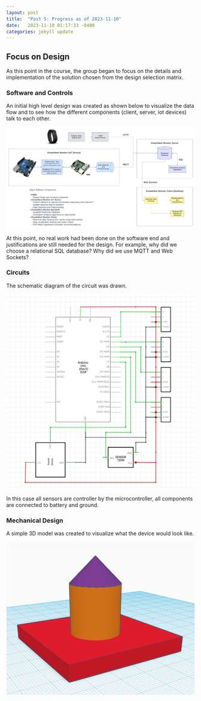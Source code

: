 ```yaml
---
layout: post
title:  "Post 5: Progress as of 2023-11-10"
date:   2023-11-10 01:17:33 -0400
categories: jekyll update
---
```


## Focus on Design
As this point in the course, the group began to focus on the details and implementation of the solution chosen from the design selection matrix.

### Software and Controls 
An initial high level design was created as shown below to visualize the data flow and to see how the different components (client, server, iot devices) talk to each other.

<p align="center">
  <img src="/images/highleveldesign.png" alt="High Level Software Design"/>
</p>

At this point, no real work had been done on the software end and justifications are still needed for the design. For example, why did we choose a relational SQL database? Why did we use MQTT and Web Sockets?

### Circuits
The schematic diagram of the circuit was drawn.
<p align="center">
  <img src="/images/schematic.png" alt="Schematic Diagram"/>
</p>

In this case all sensors are controller by the microcontroller, all components are connected to battery and ground.

### Mechanical Design
A simple 3D model was created to visualize what the device would look like.

<p align="center">
  <img src="/images/mechmodel.png" alt="3D Mechanical Model"/>
</p>